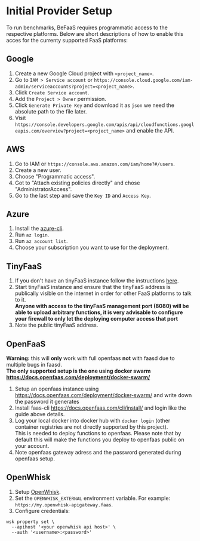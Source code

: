 # Initial Provider Setup

To run benchmarks, BeFaaS requires programmatic access to the respective platforms. Below are short descriptions of how to enable this acces for the currenty supported FaaS platforms:

## Google

1. Create a new Google Cloud project with `<project_name>`.
2. Go to `IAM > Service account` or `https://console.cloud.google.com/iam-admin/serviceaccounts?project=<project_name>`.
3. Click `Create Service account`.
4. Add the `Project > Owner` permission.
5. Click `Generate Private Key` and download it as `json` we need the absolute path to the file later.
6. Visit `https://console.developers.google.com/apis/api/cloudfunctions.googleapis.com/overview?project=<project_name>` and enable the API.

## AWS

1. Go to IAM or `https://console.aws.amazon.com/iam/home?#/users`.
2. Create a new user.
3. Choose "Programmatic access".
4. Got to "Attach existing policies directly" and chose "AdministratorAccess".
5. Go to the last step and save the `Key ID` and `Access Key`.

## Azure

1. Install the [azure-cli](https://docs.microsoft.com/en-us/cli/azure/install-azure-cli?view=azure-cli-latest).
2. Run `az login`.
3. Run `az account list`.
4. Choose your subscription you want to use for the deployment.

## TinyFaaS

1. If you don't have an tinyFaaS instance follow the instructions [here](https://github.com/Be-FaaS/tinyFaaS).
2. Start tinyFaaS instance and ensure that the tinyFaaS address is publically visible on the internet in order for other FaaS platforms to talk to it.  
   **Anyone with access to the tinyFaaS management port (8080) will be able to upload arbitrary functions, it is very advisable to configure your firewall to only let the deploying computer access that port**
3. Note the public tinyFaaS address.

## OpenFaaS

**Warning:** this will **only** work with full openfaas **not** with faasd due to multiple bugs in faasd.  
**The only supported setup is the one using docker swarm https://docs.openfaas.com/deployment/docker-swarm/**

1. Setup an openfaas instance using https://docs.openfaas.com/deployment/docker-swarm/ and write down the password it generates
2. Install faas-cli https://docs.openfaas.com/cli/install/ and login like the guide above details.
3. Log your local docker into docker hub with `docker login` (other container registries are not directly supported by this project).  
   This is needed to deploy functions to openfaas. Please note that by default this will make the functions you deploy to openfaas public on your account.
4. Note openfaas gateway adress and the password generated during openfaas setup.

## OpenWhisk

1. Setup [OpenWhisk](https://openwhisk.apache.org/documentation.html#openwhisk_deployment).
2. Set the `OPENWHISK_EXTERNAL` environment variable. For example: `https://my.openwhisk-apigateway.faas`.
3. Configure credentials:

```
wsk property set \
  --apihost '<your openwhisk api host>' \
  --auth '<username>:<password>'
```